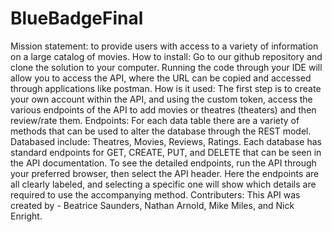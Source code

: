 # BlueBadgeFinal


Mission statement: to provide users with access to a variety of information on a large catalog of movies. How to install: Go to our github repository and clone the solution to your computer. Running the code through your IDE will allow you to access the API, where the URL can be copied and accessed through applications like postman. How is it used: The first step is to create your own account within the API, and using the custom token, access the various endpoints of the API to add movies or theatres (theaters) and then review/rate them. Endpoints: For each data table there are a variety of methods that can be used to alter the database through the REST model. Databased include: Theatres, Movies, Reviews, Ratings. Each database has standard endpoints for GET, CREATE, PUT, and DELETE that can be seen in the API documentation. To see the detailed endpoints, run the API through your preferred browser, then select the API header. Here the endpoints are all clearly labeled, and selecting a specific one will show which details are required to use the accompanying method. Contributers: This API was created by - Beatrice Saunders, Nathan Arnold, Mike Miles, and Nick Enright.
